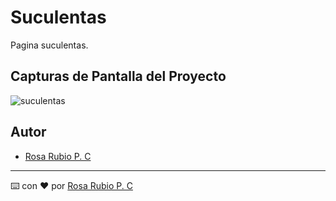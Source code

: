 # Suculentas

Pagina suculentas.


## Capturas de Pantalla del Proyecto

![suculentas](https://github.com/user-attachments/assets/d476b423-a5b4-4d88-823f-945058e47ad8)




## Autor

- [Rosa Rubio P. C](https://github.com/PaulinaRubioP)


---

⌨️ con ❤️ por [Rosa Rubio P. C](https://github.com/PaulinaRubioP) 
